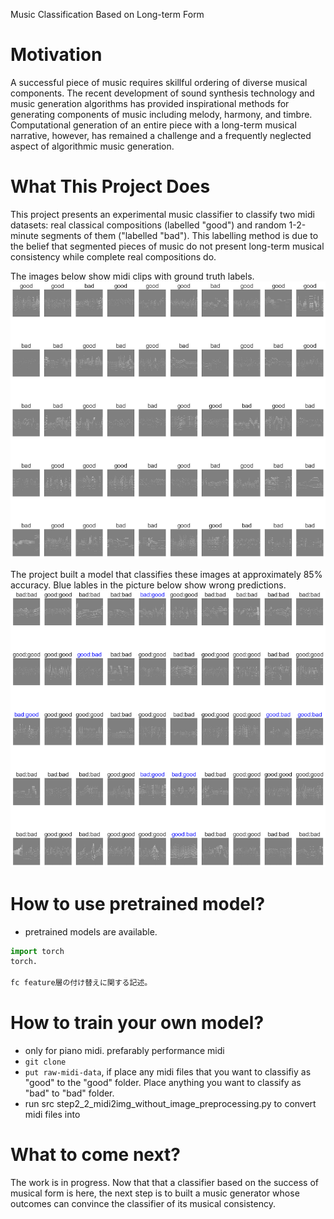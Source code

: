 Music Classification Based on Long-term Form

# Motivation 
A successful piece of music requires skillful ordering of diverse musical components. The recent development of sound synthesis technology and music generation algorithms has provided inspirational methods for generating components of music including melody, harmony, and timbre. Computational generation of an entire piece with a long-term musical narrative, however, has remained a challenge and a frequently neglected aspect of algorithmic music generation.

# What This Project Does
This project presents an experimental music classifier to classify two midi datasets: real classical compositions (labelled "good") and random 1-2-minute segments of them ("labelled "bad"). This labelling method is due to the belief that segmented pieces of music do not present long-term musical consistency while complete real compositions do.

The images below show midi clips with ground truth labels.
![Alt text](05-visualization/20230509_092423_ground_truth_labels.png)

The project built a model that classifies these images at approximately 85% accuracy. Blue lables in the picture below show wrong predictions.
![Alt text](05-visualization/20230509_092423_classification_result.png)

# How to use pretrained model?
* pretrained models are available. 
```python
import torch
torch.

fc feature層の付け替えに関する記述。
```

# How to train your own model?
* only for piano midi. prefarably performance midi
* `git clone`
* `put raw-midi-data`, if place any midi files that you want to classifiy as "good" to the "good" folder. Place anything you want to classify as "bad" to "bad" folder.
* run src step2_2_midi2img_without_image_preprocessing.py to convert midi files into 


# What to come next?
The work is in progress. Now that that a classifier based on the success of musical form is here, the next step is to built a music generator whose outcomes can convince the classifier of its musical consistency.